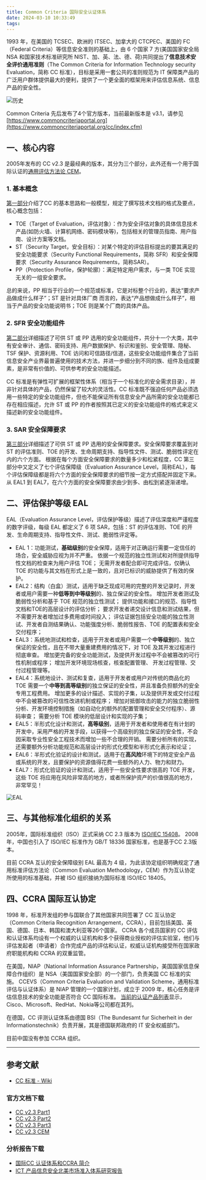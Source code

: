 ```yaml
---
title: Common Criteria 国际安全认证体系
date: 2024-03-10 10:33:49
tags:
---
```


1993 年，在美国的 TCSEC、欧洲的 ITSEC、加拿大的 CTCPEC、美国的 FC（Federal Criteria）等信息安全准则的基础上，由 6 个国家 7 方(美国国家安全局 NSA 和国家技术标准研究所 NIST、加、英、法、德、荷)共同提出了**信息技术安全评价通用准则**（The Common Criteria for Information Technology security Evaluation，简称 CC 标准），目标是采用一套公共的准则规范为 IT 保障类产品的广泛用户群体提供最大的便利，提供了一个更全面的框架用来评估信息系统、信息产品的安全性。

![历史](CC-his.png)

Common Criteria 先后发布了4个官方版本，当前最新版本是 v3.1，请参见[https://www.commoncriteriaportal.org](https://www.commoncriteriaportal.org/cc/index.cfm)

## 一、核心内容

2005年发布的 CC v2.3 是最经典的版本，其分为三个部分，此外还有一个用于国际认证的[通用评估方法论 CEM](cemv2.3.pdf)。

### 1. 基本概念

[第一部分](ccpart1v2.3.pdf)介绍了CC 的基本思路和一般模型，规定了撰写技术文档的格式及要点，核心概念包括：

- TOE（Target of Evaluation，评估对象）：作为安全评估对象的具体信息技术产品(如防火墙、计算机网络、密码模块等)，包括相关的管理员指南、用户指南、设计方案等文档。
- ST（Security Target，安全目标）：对某个特定的评估目标提出的要其满足的安全功能要求（Security Functional Requirements，简称 SFR）和安全保障要求（Security Assurance Requirements，简称SAR）。
- PP（Protection Profile，保护轮廓）：满足特定用户需求，与一类 TOE 实现无关的一组安全要求。

总的来说，PP 相当于行业的一个规范或标准，它是对标整个行业的，表达“要求产品做成什么样子”；ST 是针对具体厂商 而言的，表达“产品想做成什么样子”，相当于产品的安全功能说明书；TOE 则是某个厂商的具体产品。

### 2. SFR 安全功能组件

[第二部分](ccpart2v2.3.pdf)详细描述了可供 ST 或 PP 选用的安全功能组件，共分十一个大类，其中有安全审计、通信、密码支持、用户数据保护、标识和鉴别、安全管理、隐秘、TSF 保护、资源利用、TOE 访问和可信路径/信道，这些安全功能组件集合了当前信息安全产业界最普遍使用的技术方法，并进一步细分到不同的族、组件及组成要素，是非常有价值的、可供参考的安全功能描述。

CC 标准是有弹性可扩展的框架性体系（相当于一个标准化的安全需求目录），并非针对具体的产品，仍然保留了较大的灵活性。CC 标准既不强迫任何产品必须选用一些特定的安全功能组件，但也不能保证所有信息安全产品所需的安全功能都已存在相应描述，允许 ST 或 PP 的作者按照其已定义的安全功能组件的格式来定义描述新的安全功能组件。

### 3. SAR 安全保障要求

[第三部分](ccpart3v2.3.pdf)详细描述了可供 ST 或 PP 选用的安全保障要求。安全保障要求覆盖到对 ST 的评估准则、TOE 的开发、生命周期支持、指导性文件、测试、脆弱性评定在内的六个方面。
根据在每个方面安全保障要求的数量多少和松紧程度，CC 第三部分中又定义了七个评估保障级（Evaluation Assurance Level，简称EAL），每个评估保障级都是将六个方面的安全保障要求的细节按一定方式搭配并固定下来。从 EAL1 到 EAL7，在六个方面的安全保障要求由少到多、由松到紧逐渐递增。

## 二、评估保护等级 EAL

EAL（Evaluation Assurance Level，评估保护等级）描述了评估深度和严谨程度的数字评级，每级 EAL 都定义了 6 项 SAR，包括：ST 的评估准则、TOE 的开发、生命周期支持、指导性文件、测试、脆弱性评定等。

- EAL 1：功能测试，**基础级别**的安全保障，适用于对正确运行需要一定信任的场合，安全威胁应视为并不严重。
    依据一个规范的独立性测试和对所提供指导性文档的检查来为用户评估 TOE；
    无需开发者配合即可完成评估，仅确认 TOE 的功能与其文档在形式上是一致的，且对已标识的威胁提供了有效的保护。
- EAL2：结构（白盒）测试，适用于缺乏现成可用的完整的开发记录时，开发者或用户需要一种**低等到中等级别**的、独立保证的安全性。
    增加开发者测试及脆弱性分析和基于 TOE 规范的独立性测试；
    提供功能和接口的规范、指导性文档和TOE的高层设计的评估分析；
    要求开发者递交设计信息和测试结果，但不需要开发者增加过多费用或时间投入；
    评估证据包括安全功能的独立性测试、开发者自测结果确认、功能强度分析、脆弱性报告、TOE 的配置表和安全交付程序；
- EAL3：系统地测试和检查，适用于开发者或用户需要一个**中等级别**的、独立保证的安全性，且在不带大量重建费用的情况下，对 TOE 及其开发过程进行彻底审查。
    增加更完备的安全功能测试，及提供开发过程中不会被篡改的可行性机制或程序；
    增加开发环境现场核查，核查配置管理、 开发过程管理、交付过程管理等。
- EAL4：系统地设计、测试和复查，适用于开发者或用户对传统的商品化的 TOE 需要一个**中等到高等级别**的独立保证的安全性，并且准备负担额外的安全专用工程费用。
    增加更多的设计描述、实现的子集，以及提供开发或交付过程中不会被篡改的可信性改进机制或程序；
    增加对抵御攻击的能力的独立脆弱性分析、开发环境控制措施（如自动化的额外的配置管理和安全交付程序）、源码审查；
    需要分析 TOE 模块的低层设计和实现的子集；
- EAL5：半形式化设计和测试，**高等级别**，适用于开发者和使用者在有计划的开发中，采用严格的开发手段，以获得一个高级别的独立保证的安全性，不会因采取专业性安全工程技术而增加一些不合理的开销。
    需要分析所有的实现，还需要额外分析功能规范和高层设计的形式化模型和半形式化表示和论证；
- EAL6：半形式化验证的设计和测试，适用于在**高风险**环境下的特定安全产品或系统的开发，且要保护的资源值得花费一些额外的人力、物力和财力。
- EAL7：形式化验证的设计和测试，适用于一些安全性要求很高的 TOE 开发，这些 TOE 将应用在风险非常高的地方，或者所保护资产的价值很高的地方，非常罕见！

![EAL](EAL.png)

## 三、与其他标准化组织的关系

2005年，国际标准组织（ISO）正式采纳 CC 2.3 版本为 [ISO/IEC 15408](https://www.iso.org/obp/ui/en/#iso:std:iso-iec:15408:-1:ed-4:v1:en)。
2008年，中国也引入了 ISO/IEC 标准作为 GB/T 18336 国家标准，也是基于CC 2.3版本。

目前 CCRA 互认的安全保障级别 EAL 最高为 4 级，为此该协定组织明确规定了通用标准评估方法论（Common Evaluation Methodology，CEM）作为互认协定所使用的标准基础，并被 ISO 组织接纳为国际标准 ISO/IEC 18405。

## 四、CCRA 国际互认协定

1998 年，标准开发组的参与国联合了其他国家共同签署了 CC 互认协定（Common Criteria Recognition Arrangement，CCRA），目前包括美国、英国、德国、日本、韩国和澳大利亚等26个国家。
CCRA 各个成员国家的 CC 评估和认证体系均设有一个权威的认证机构和多个获得商业授权的评估实验室，他们与评估发起者（申请者）合作完成产品的评估和认证，权威认证机构接受所在国家政府职能机构和 CCRA 的双重监管。

在美国，NIAP（National Information Assurance Partnership，美国国家信息保障合作组织）是 NSA（美国国家安全部）的一个部门，负责美国 CC 标准的实施。
CCEVS（Common Criteria Evaluation and Validation Scheme，通用标准评估与认证体系）是 NIAP 管理的一个国家计划，成立于 2009 年，核心任务是评估信息技术的安全功能是否符合 CC 国际标准。
[当前的认证产品列表](https://www.niap-ccevs.org/Product/index.cfm)显示，Cisco、Microsoft、RedHat、Nokia等公司都在其列。

在德国，CC 评测认证体系由德国 BSI（The Bundesamt fur Sicherheit in der Informationstechnik）负责开展，其是德国联邦政府的 IT 安全权威部门。

目前中国没有参加 CCRA 组织。

---

## 参考文献

- [CC 标准 - Wiki](https://en.wikipedia.org/wiki/Common_Criteria)

### 官方文档下载

- [CC v2.3 Part1](ccpart1v2.3.pdf)
- [CC v2.3 Part2](ccpart2v2.3.pdf)
- [CC v2.3 Part3](ccpart3v2.3.pdf)
- [CC v2.3 CEM](cemv2.3.pdf)

### 分析报告下载

- [国际CC 认证体系和CCRA 简介](CC_and_CCRA_Introduction.pdf)
- [ICT 产品信息安全北美市场准入体系研究报告](ICT-report.pdf)
